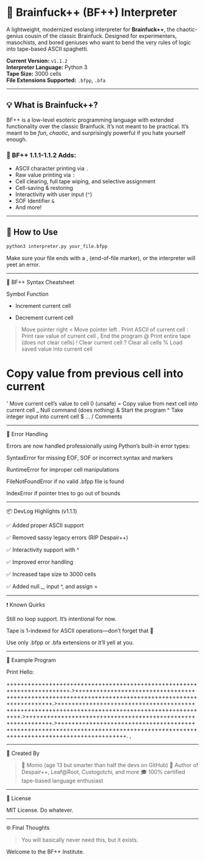 # 🧠 Brainfuck++ (BF++) Interpreter

A lightweight, modernized esolang interpreter for **Brainfuck++**, the chaotic-genius cousin of the classic Brainfuck. Designed for experimenters, masochists, and bored geniuses who want to bend the very rules of logic into tape-based ASCII spaghetti.

**Current Version:** `v1.1.2`  
**Interpreter Language:** Python 3  
**Tape Size:** 3000 cells  
**File Extensions Supported:** `.bfpp`, `.bfa`

---

## 💡 What is Brainfuck++?

BF++ is a low-level esoteric programming language with extended functionality over the classic Brainfuck. It’s not meant to be practical. It’s meant to be *fun*, *chaotic*, and surprisingly powerful if you hate yourself enough.

### 👾 BF++ 1.1.1-1.1.2 Adds:

- ASCII character printing via `.`
- Raw value printing via `:`
- Cell clearing, full tape wiping, and selective assignment
- Cell-saving & restoring
- Interactivity with user input (`^`)
- SOF Identifier `&`
- And more!

---

## 🔧 How to Use

```bash
python3 interpreter.py your_file.bfpp
```

Make sure your file ends with a , (end-of-file marker), or the interpreter will yeet an error.


---

🧠 BF++ Syntax Cheatsheet

Symbol Function

+ Increment current cell
- Decrement current cell
> Move pointer right
< Move pointer left
. Print ASCII of current cell
: Print raw value of current cell
, End the program
@ Print entire tape (does not clear cells)
! Clear current cell
? Clear all cells
% Load saved value into current cell
# Copy value from previous cell into current
' Move current cell’s value to cell 0 (unsafe)
= Copy value from next cell into current cell
_ Null command (does nothing)
& Start the program
^ Take integer input into current cell
$ ... / Comments



---

🚨 Error Handling

Errors are now handled professionally using Python’s built-in error types:

SyntaxError for missing EOF, SOF or incorrect syntax and markers

RuntimeError for improper cell manipulations

FileNotFoundError if no valid .bfpp file is found

IndexError if pointer tries to go out of bounds



---

📦 DevLog Highlights (v1.1.1)

✅ Added proper ASCII support

✅ Removed sassy legacy errors (RIP Despair++)

✅ Interactivity support with ^

✅ Improved error handling

✅ Increased tape size to 3000 cells

✅ Added null _, input ^, and assign =



---

❗ Known Quirks

Still no loop support. It’s intentional for now.

Tape is 1-indexed for ASCII operations—don’t forget that 😤

Use only .bfpp or .bfa extensions or it’ll yell at you.



---

🧠 Example Program

Print Hello:

++++++++++++++++++++++++++++++++++++++++++++++++++++++++++++++++++++++++.>+++++++++++++++++++++++++++++++++++++++++++++++++++++++++++++++++++++++++++++++++++++++++++++++++++++.>+++++++++++++++++++++++++++++++++++++++++++++++++++++++++++++++++++++++++++++++++++++++++++++++++.>+++++++++++++++++++++++++++++++++++++++++++++++++++++++++++++.>+++++++++++++++++++++++++++++++++++++++++++++++++++++++++++++++++++++++++++++++++++++++++++++++++++++++++++++++++++++++++++++++.
,


---

🤘 Created By

> 🧠 Momo (age 13 but smarter than half the devs on GitHub)
🧪 Author of Despair++, Leaf@Root, Custogotchi, and more
🎓 100% certified tape-based language enthusiast




---

📜 License

MIT License. Do whatever.


---

🌐 Final Thoughts

> You will basically never need this, but it exists.



Welcome to the BF++ Institute.
